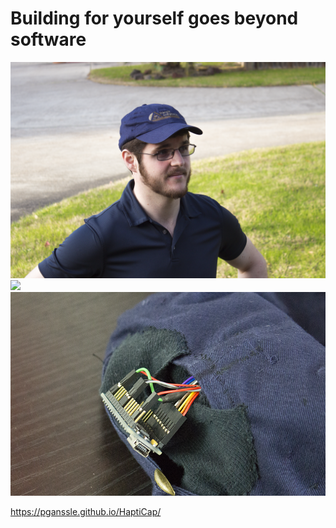 # Building for yourself goes beyond software

<div class="gallery three-wide" data-fragment-index="0">
    <div class="gallery-item">
        <img src="images/pictures/hapticap-00-worn.png">
    </div>
    <div class="gallery-item">
        <img src="images/pictures/hapticap-01-inside.png">
    </div>
    <div class="gallery-item">
        <img src="images/pictures/hapticap-02-back.png">
    </div>
</div>

https://pganssle.github.io/HaptiCap/
